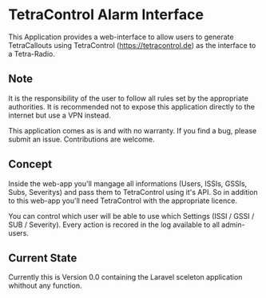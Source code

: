 # TetraControl Alarm Interface

This Application provides a web-interface to allow users to generate TetraCallouts using TetraControl (https://tetracontrol.de) as the interface to a Tetra-Radio.

## Note
It is the responsibility of the user to follow all rules set by the appropriate authorities. It is recommended not to expose this application directly to the internet but use a VPN instead.

This application comes as is and with no warranty. If you find a bug, please submit an issue. Contributions are welcome.

## Concept
Inside the web-app you'll mangage all informations (Users, ISSIs, GSSIs, Subs, Severitys) and pass them to TetraControl using it's API. So in addition to this web-app you'll need TetraControl with the appropriate licence.

You can control which user will be able to use which Settings (ISSI / GSSI / SUB / Severity). Every action is recored in the log available to all admin-users.

## Current State
Currently this is Version 0.0 containing the Laravel sceleton application whithout any function.